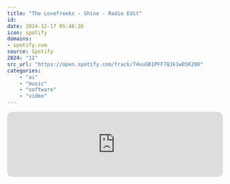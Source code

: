 ```yaml
---
title: "The Lovefreekz - Shine - Radio Edit"
id: 
date: 2024-12-17 05:48:26
icon: spotify
domains:
- spotify.com
source: Spotify
2024: "12"
src_url: "https://open.spotify.com/track/74xuGB1PFF7QJk1wO5K28K"
categories:
    - "ai"
    - "music"
    - "software"
    - "video"
---
```

<iframe style="border-radius: 12px" width="100%" height="152" title="Spotify Embed: Shine - Radio Edit" frameborder="0" allowfullscreen allow="autoplay; clipboard-write; encrypted-media; fullscreen; picture-in-picture" loading="lazy" src="https://open.spotify.com/embed/track/74xuGB1PFF7QJk1wO5K28K?utm_source=oembed"></iframe>
